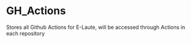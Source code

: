 # GH_Actions
Stores all Github Actions for E-Laute, will be accessed through Actions in each repository
